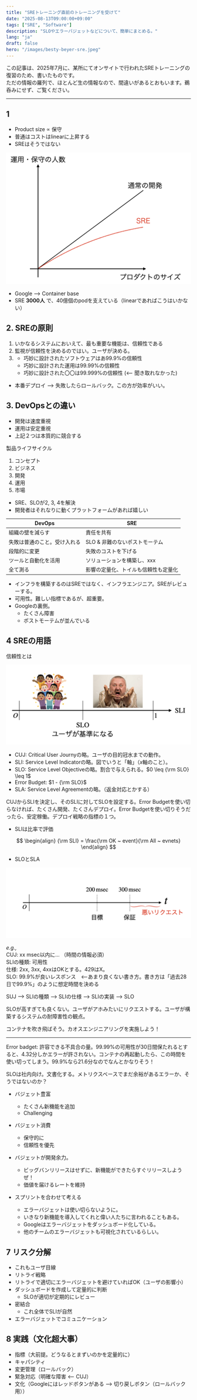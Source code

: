 ```yaml
---
title: "SREトレーニング直前のトレーニングを受けて"
date: "2025-08-13T09:00:00+09:00"
tags: ["SRE", "Software"]
description: "SLOやエラーバジェットなどについて、簡単にまとめる。"
lang: "ja"
draft: false
hero: "/images/besty-beyer-sre.jpeg"
---
```


この記事は、2025年7月に、某所にてオンサイトで行われたSREトレーニングの復習のため、書いたものです。          
ただの情報の羅列で、ほとんど生の情報なので、間違いがあるとおもいます。鵜呑みにせず、ご覧ください。

--- 

## 1
- Product size $\propto$ 保守
- 普通はコストはlinearに上昇する
- SREはそうではない


![Productの規模とそれに必要な運用・保守の人数の関係](./sre-ops-person.png)

- Google --> Container base
- SRE **3000人** で、40億個のpodを支えている（linearであればこうはいかない）


## 2. SREの原則

1. いかなるシステムにおいえて、最も重要な機能は、信頼性である
2. 監視が信頼性を決めるのではい。ユーザが決める。
3. 
    - 巧妙に設計されたソフトウェアはあ99.9%の信頼性
    - 巧妙に設計された運用は99.99%の信頼性
    - 巧妙に設計された〇〇は99.999%の信頼性 (<-- 聞き取れなかった)

- 本番デプロイ --> 失敗したらロールバック。この方が効率がいい。

## 3. DevOpsとの違い
- 開発は速度重視
- 運用は安定重視
- 上記２つは本質的に競合する

製品ライフサイクル
1. コンセプト
2. ビジネス
3. 開発
4. 運用
5. 市場

- SRE、SLOが2, 3, 4を解決
- 開発者はそれなりに動くプラットフォームがあれば嬉しい

| DevOps | SRE |
|---|---|
| 組織の壁を減らす | 責任を共有 |
| 失敗は普通のこと。受け入れる | SLO & 非難のないポストモーテム　|
| 段階的に変更　| 失敗のコストを下げる　|
| ツールと自動化を活用　| ソリューションを構築し、xxx |
| 全て測る | 影響の定量化、トイルも信頼性も定量化 |

- インフラを構築するのはSREではなく、インフラエンジニア。SREがレビューする。
- 可用性。難しい指標であるが、超重要。
- Googleの裏側。
  - たくさん障害
  - ポストモーテムが並んでいる


## 4 SREの用語

信頼性とは

![SLIとSLOの関係](./sre-sli-slo.png)

- CUJ: Critical User Journyの略。ユーザの目的冠水までの動作。
- SLI: Service Level Indicatorの略。図でいうと「軸」（$x$軸のこと）。
- SLO: Service Level Objectiveの略。割合で与えられる。$0 \leq {\rm SLO} \leq 1$
- Error Budget: $1 - {\rm SLO}$
- SLA: Service Level Agreementの略。（返金対応とかする）

CUJからSLIを決定し、そのSLIに対してSLOを設定する。Error Budgetを使い切らなければ、たくさん開発、たくさんデプロイ。Error Budgetを使い切りそうだったら、安定稼働。デプロイ戦略の指標の１つ。

- SLIは比率で評価

$$
\begin{align}
    {\rm SLI} = \frac{\rm OK ~ event}{\rm All ~ evnets}
\end{align}
$$

- SLOとSLA

![SLIとSLOの関係](./sre-sla-slo.png)

*e.g.,*  
CUJ: xx msec以内に... （時間の情報必須）  
SLIの種類: 可用性  
仕様: 2xx, 3xx, 4xxはOKとする。429はX。  
SLO: 99.9%が良いレスポンス　<--あまり良くない書き方。書き方は「過去28日で99.9%」のように想定時間を決める


SUJ --> SLIの種類 --> SLIの仕様 --> SLIの実装 --> SLO

SLOが高すぎても良くない。ユーザがアホみたいにリクエストする。ユーザが構築するシステムの耐障害性の観点。

コンテナを吹き飛ばそう。カオスエンジニアリングを実施しよう！

---

Error badget: 許容できる不具合の量。99.99%の可用性が30日間保たれるとすると、4.32分しかエラーが許されない。コンテナの再起動したら、この時間を使い切ってしまう。99.9%なら21.6分なのでなんとかなりそう！

SLOは社内向け。文書化する。メトリクスベースでまだ余裕があるエラーか、そうではないのか？
- バジェット豊富
  - たくさん新機能を追加
  - Challenging
- バジェット消費
  - 保守的に
  - 信頼性を優先

- バジェットが開発余力。
  - ビッグバンリリースはせずに、新機能ができたらすぐリリースしようぜ！
  - 価値を届けるレートを維持
- スプリントを合わせて考える
  - エラーバジェットは使い切らないように。
  - いきなり新機能を導入してくれと偉い人たちに言われることもある。
  - Googleはエラーバジェットをダッシュボード化している。
  - 他のチームのエラーバジェットも可視化されているらしい。

## 7 リスク分解
- これもユーザ目線
- リトライ戦略
- リトライで適切にエラーバジェットを避けていればOK（ユーザの影響小）
- ダッシュボードを作成して定量的に判断
  - SLOが適切が定期的にレビュー
- 密結合
  - これ全体でSLIが自然
- エラーバジェットでコミュニケーション

## 8 実践（文化超大事）
- 指標（大前提。どうなるとまずいのかを定量的に）
- キャパシティ
- 変更管理（ロールバック）
- 緊急対応（明確な障害 <-- CUJ）
- 文化（Googleにはレッドボタンがある --> 切り戻しボタン（ロールバック用））